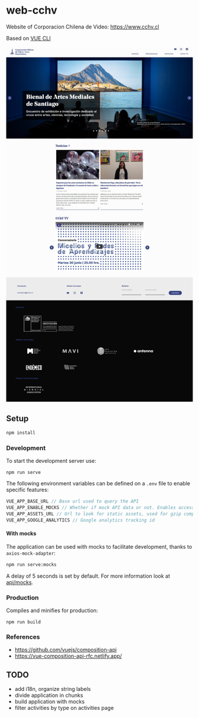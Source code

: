 # web-cchv

Website of Corporacion Chilena de Video: https://www.cchv.cl

Based on [VUE CLI](https://cli.vuejs.org)

![Web Corporacion Chilena de Video](web-cchv.jpg)

## Setup

```bash
npm install
```

### Development

To start the development server use:

```
npm run serve
```

The following environment variables can be defined on a `.env` file to enable specific features:

```javascript
VUE_APP_BASE_URL // Base url used to query the API
VUE_APP_ENABLE_MOCKS // Whether if mock API data or not. Enables access to the app without the need of a real backend.
VUE_APP_ASSETS_URL // Url to look for static assets, used for gzip comprression
VUE_APP_GOOGLE_ANALYTICS // Google analytics tracking id
```

#### With mocks

The application can be used with mocks to facilitate development, thanks to `axios-mock-adapter`:

```bash
npm run serve:mocks
```

A delay of 5 seconds is set by default. For more information look at [api/mocks](./api/mocks.ts).

### Production

Compiles and minifies for production:

```
npm run build
```

### References

- https://github.com/vuejs/composition-api
- https://vue-composition-api-rfc.netlify.app/

## TODO

- add i18n, organize string labels
- divide application in chunks
- build application with mocks
- filter activities by type on activities page
